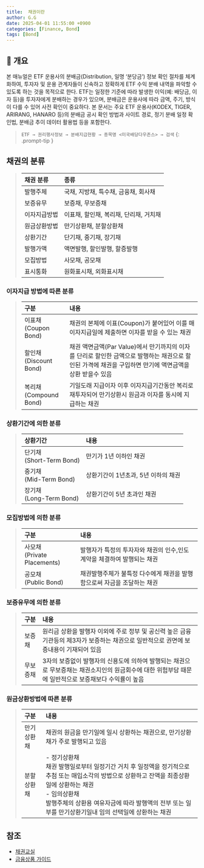 ```yaml
---
title:  채권이란
author: G.G
date: 2025-04-01 11:55:00 +0900
categories: [Finance, Bond]
tags: [Bond]
---
```


## 📘 개요
본 매뉴얼은 ETF 운용사의 분배금(Distribution, 일명 ‘분당금’) 정보 확인 절차를 체계화하여, 투자자 및 운용 관계자들이 신속하고 정확하게 ETF 수익 분배 내역을 파악할 수 있도록 하는 것을 목적으로 한다.
ETF는 일정한 기준에 따라 발생한 이익(예: 배당금, 이자 등)을 투자자에게 분배하는 경우가 있으며, 분배금은 운용사에 따라 금액, 주기, 방식이 다를 수 있어 사전 확인이 중요하다.
본 문서는 주요 ETF 운용사(KODEX, TIGER, ARIRANG, HANARO 등)의 분배금 공시 확인 방법과 사이트 경로, 정기 분배 일정 확인법, 분배금 추이 데이터 활용법 등을 포함한다.

> `ETF → 권리행사정보 → 분배지급현황 → 종목명 <미국배당다우존스> → 검색`
{: .prompt-tip }

## 채권의 분류

> | 채권 분류 | 종류 |
> |:---|:---|
> | 발행주체 | 국채, 지방채, 특수채, 금융채, 회사채 |
> | 보증유무 | 보증채, 무보증채 |
> | 이자지급방법 | 이표채, 할인채, 복리채, 단리채, 거치채 |
> | 원금상환방법 | 만기상환채, 분할상환채 |
> | 상환기간 | 단기채, 중기채, 장기채 |
> | 발행가액 | 액면발행, 할인발행, 할증발행 |
> | 모집방법 | 사모채, 공모채 |
> | 표시통화 | 원화표시채, 외화표시채 |

### 이자지급 방법에 따른 분류

> | 구분 | 내용 |
> |:---|:---|
> | 이표채 <br> (Coupon Bond) | 채권의 본체에 이표(Coupon)가 붙어있어 이를 매 이자지급일에 제출하면 이자를 받을 수 있는 채권 |
> | 할인채 <br> (Discount Bond) | 채권 액면금액(Par Value)에서 만기까지의 이자를 단리로 할인한 금액으로 발행하는 채권으로 할인된 가격에 채권을 구입하면 만기에 액면금액을 상환 받을수 있음 |
> | 복리채 <br> (Compound Bond) | 기일도래 지급이자 이후 이자지급기간동안 복리로 재투자되어 만기상환시 원금과 이자를 동시에 지급하는 채권 |

### 상환기간에 의한 분류

> | 상환기간 | 내용 |
> |:---|:---|
> | 단기채 <br> (Short-Term Bond) | 만기가 1년 이하인 채권 |
> | 중기채 <br> (Mid-Term Bond) | 상환기간이 1년초과, 5년 이하의 채권 |
> | 장기채 <br> (Long-Term Bond) | 상환기간이 5년 초과인 채권 |

### 모집방법에 의한 분류

> | 구분 | 내용 |
> |:---|:---|
> | 사모채 <br> (Private Placements) | 발행자가 특정의 투자자와 채권의 인수,인도계약을 체결하여 발행되는 채권 |
> | 공모채 <br> (Public Bond) | 채권발행주체가 불특정 다수에게 채권을 발행함으로써 자금을 조달하는 채권 |

### 보증유무에 의한 분류

> | 구분 | 내용 |
> |:---|:---|
> | 보증채 | 원리금 상환을 발행자 이외에 주로 정부 및 공신력 높은 금융기관등의 제3자가 보증하는 채권으로 일반적으로 권면에 보증내용이 기재되어 있음 |
> | 무보증채 | 3자의 보증없이 발행자의 신용도에 의하여 발행되는 채권으로 무보증채는 채권소지인의 원금회수에 대한 위험부담 때문에 일반적으로 보증채보다 수익률이 높음 |

### 원금상환방법에 따른 분류

> | 구분 | 내용 |
> |:---|:---|
> | 만기상환채 | 채권의 원금을 만기일에 일시 상환하는 채권으로, 만기상환채가 주로 발행되고 있음 |
> | 분할상환채 | - 정기상환채<br> 채권 발행일로부터 일정기간 거치 후 일정액을 정기적으로 추첨 또는 매입소각의 방법으로 상환하고 잔액을 최종상환일에 상환하는 채권<br> - 임의상환채<br>발행주체의 상환용 여유자금에 따라 발행액의 전부 또는 일부를 만기상환기일내 임의 선택일에 상환하는 채권 |

## 참조
- [채권교실](https://www.iprovest.com/financial/bond/bondguide/bondstudy_4.html)
- [금융상품 가이드](https://www.hanwhawm.com/main/finance/guide/TG440_4wt.htm)
